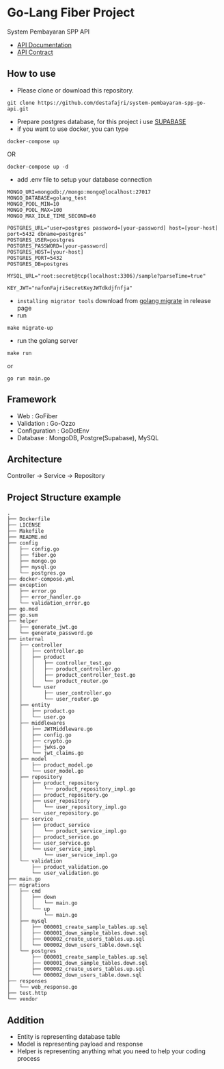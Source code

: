 # Go-Lang Fiber Project

System Pembayaran SPP API

- [API Documentation](https://whimsical.com/erd-table-api-map-Umr1mzU2SY3jAqJyDa7KMX)
- [API Contract](https://www.notion.so/e785eb0dfdc245659df81b6e91bf40a5?v=2176e61ec8d744d4af0b35e613895ad9)

## How to use
- Please clone or download this repository.
```
git clone https://github.com/destafajri/system-pembayaran-spp-go-api.git
```
- Prepare postgres database, for this project i use [SUPABASE](https://supabase.com/)
- if you want to use docker, you can type
```
docker-compose up
```
OR
```
docker-compose up -d
```
- add .env file to setup your database connection
```
MONGO_URI=mongodb://mongo:mongo@localhost:27017
MONGO_DATABASE=golang_test
MONGO_POOL_MIN=10
MONGO_POOL_MAX=100
MONGO_MAX_IDLE_TIME_SECOND=60

POSTGRES_URL="user=postgres password=[your-password] host=[your-host] port=5432 dbname=postgres"
POSTGRES_USER=postgres
POSTGRES_PASSWORD=[your-password]
POSTGRES_HOST=[your-host]
POSTGRES_PORT=5432
POSTGRES_DB=postgres

MYSQL_URL="root:secret@tcp(localhost:3306)/sample?parseTime=true"

KEY_JWT="nafonFajriSecretKeyJWTdkdjfnfja"
```
- `installing migrator tools` download from [golang migrate](https://github.com/golang-migrate/migrate) in release page
- run
```
make migrate-up
```
- run the golang server
```
make run
```
or
```
go run main.go
```

## Framework

- Web : GoFiber
- Validation : Go-Ozzo
- Configuration : GoDotEnv
- Database : MongoDB, Postgre(Supabase), MySQL

## Architecture

Controller -> Service -> Repository

## Project Structure example
    .
    ├── Dockerfile
    ├── LICENSE
    ├── Makefile
    ├── README.md
    ├── config
    │   ├── config.go
    │   ├── fiber.go
    │   ├── mongo.go
    │   ├── mysql.go
    │   └── postgres.go
    ├── docker-compose.yml
    ├── exception
    │   ├── error.go
    │   ├── error_handler.go
    │   └── validation_error.go
    ├── go.mod
    ├── go.sum
    ├── helper
    │   ├── generate_jwt.go
    │   └── generate_password.go
    ├── internal
    │   ├── controller
    │   │   ├── controller.go
    │   │   ├── product
    │   │   │   ├── controller_test.go
    │   │   │   ├── product_controller.go
    │   │   │   ├── product_controller_test.go
    │   │   │   └── product_router.go
    │   │   └── user
    │   │       ├── user_controller.go
    │   │       └── user_router.go
    │   ├── entity
    │   │   ├── product.go
    │   │   └── user.go
    │   ├── middlewares
    │   │   ├── JWTMiddleware.go
    │   │   ├── config.go
    │   │   ├── crypto.go
    │   │   ├── jwks.go
    │   │   └── jwt_claims.go
    │   ├── model
    │   │   ├── product_model.go
    │   │   └── user_model.go
    │   ├── repository
    │   │   ├── product_repository
    │   │   │   └── product_repository_impl.go
    │   │   ├── product_repository.go
    │   │   ├── user_repository
    │   │   │   └── user_repository_impl.go
    │   │   └── user_repository.go
    │   ├── service
    │   │   ├── product_service
    │   │   │   └── product_service_impl.go
    │   │   ├── product_service.go
    │   │   ├── user_service.go
    │   │   └── user_service_impl
    │   │       └── user_service_impl.go
    │   └── validation
    │       ├── product_validation.go
    │       └── user_validation.go
    ├── main.go
    ├── migrations
    │   ├── cmd
    │   │   ├── down
    │   │   │   └── main.go
    │   │   └── up
    │   │       └── main.go
    │   ├── mysql
    │   │   ├── 000001_create_sample_tables.up.sql
    │   │   ├── 000001_down_sample_tables.down.sql
    │   │   ├── 000002_create_users_tables.up.sql
    │   │   └── 000002_down_users_table.down.sql
    │   └── postgres
    │       ├── 000001_create_sample_tables.up.sql
    │       ├── 000001_down_sample_tables.down.sql
    │       ├── 000002_create_users_tables.up.sql
    │       └── 000002_down_users_table.down.sql
    ├── responses
    │   └── web_response.go
    ├── test.http
    └── vendor

## Addition 

- Entity is representing database table
- Model is representing payload and response
- Helper is representing anything what you need to help your coding process
